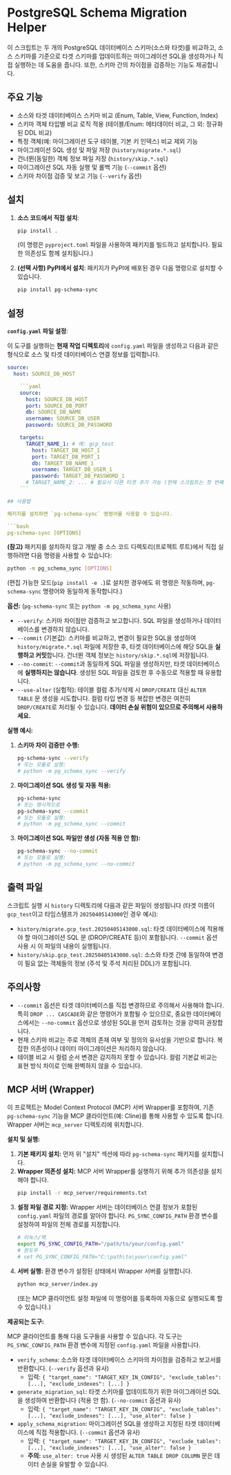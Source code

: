 # PostgreSQL Schema Migration Helper

이 스크립트는 두 개의 PostgreSQL 데이터베이스 스키마(소스와 타겟)를 비교하고, 소스 스키마를 기준으로 타겟 스키마를 업데이트하는 마이그레이션 SQL을 생성하거나 직접 실행하는 데 도움을 줍니다. 또한, 스키마 간의 차이점을 검증하는 기능도 제공합니다.

## 주요 기능

*   소스와 타겟 데이터베이스 스키마 비교 (Enum, Table, View, Function, Index)
*   스키마 객체 타입별 비교 로직 적용 (테이블/Enum: 메타데이터 비교, 그 외: 정규화된 DDL 비교)
*   특정 객체(예: 마이그레이션 도구 테이블, 기본 키 인덱스) 비교 제외 기능
*   마이그레이션 SQL 생성 및 파일 저장 (`history/migrate.*.sql`)
*   건너뛴(동일한) 객체 정보 파일 저장 (`history/skip.*.sql`)
*   마이그레이션 SQL 자동 실행 및 롤백 기능 (`--commit` 옵션)
*   스키마 차이점 검증 및 보고 기능 (`--verify` 옵션)

## 설치

1.  **소스 코드에서 직접 설치**:
    ```bash
    pip install .
    ```
    (이 명령은 `pyproject.toml` 파일을 사용하여 패키지를 빌드하고 설치합니다. 필요한 의존성도 함께 설치됩니다.)

2.  **(선택 사항) PyPI에서 설치**:
    패키지가 PyPI에 배포된 경우 다음 명령으로 설치할 수 있습니다.
    ```bash
    pip install pg-schema-sync
    ```

## 설정

**`config.yaml` 파일 설정**:

이 도구를 실행하는 **현재 작업 디렉토리**에 `config.yaml` 파일을 생성하고 다음과 같은 형식으로 소스 및 타겟 데이터베이스 연결 정보를 입력합니다.

```yaml
source:
  host: SOURCE_DB_HOST

    ```yaml
    source:
      host: SOURCE_DB_HOST
      port: SOURCE_DB_PORT
      db: SOURCE_DB_NAME
      username: SOURCE_DB_USER
      password: SOURCE_DB_PASSWORD

    targets:
      TARGET_NAME_1: # 예: gcp_test
        host: TARGET_DB_HOST_1
        port: TARGET_DB_PORT_1
        db: TARGET_DB_NAME_1
        username: TARGET_DB_USER_1
        password: TARGET_DB_PASSWORD_1
      # TARGET_NAME_2: ... # 필요시 다른 타겟 추가 가능 (현재 스크립트는 첫 번째 타겟만 사용)
    ```

## 사용법

패키지를 설치하면 `pg-schema-sync` 명령어를 사용할 수 있습니다.

```bash
pg-schema-sync [OPTIONS]
```

**(참고)** 패키지를 설치하지 않고 개발 중 소스 코드 디렉토리(프로젝트 루트)에서 직접 실행하려면 다음 명령을 사용할 수 있습니다:
```bash
python -m pg_schema_sync [OPTIONS]
```
(편집 가능한 모드(`pip install -e .`)로 설치한 경우에도 위 명령은 작동하며, `pg-schema-sync` 명령어와 동일하게 동작합니다.)


**옵션:** (`pg-schema-sync` 또는 `python -m pg_schema_sync` 사용)

*   `--verify`: 스키마 차이점만 검증하고 보고합니다. SQL 파일을 생성하거나 데이터베이스를 변경하지 않습니다.
*   `--commit` (기본값): 스키마를 비교하고, 변경이 필요한 SQL을 생성하여 `history/migrate.*.sql` 파일에 저장한 후, 타겟 데이터베이스에 해당 SQL을 **실행하고 커밋**합니다. 건너뛴 객체 정보는 `history/skip.*.sql`에 저장됩니다.
*   `--no-commit`: `--commit`과 동일하게 SQL 파일을 생성하지만, 타겟 데이터베이스에 **실행하지는 않습니다**. 생성된 SQL 파일을 검토한 후 수동으로 적용할 때 유용합니다.
*   `--use-alter` (실험적): 테이블 컬럼 추가/삭제 시 `DROP/CREATE` 대신 `ALTER TABLE` 문 생성을 시도합니다. 컬럼 타입 변경 등 복잡한 변경은 여전히 `DROP/CREATE`로 처리될 수 있습니다. **데이터 손실 위험이 있으므로 주의해서 사용하세요.**

**실행 예시:**

1.  **스키마 차이 검증만 수행:**
    ```bash
    pg-schema-sync --verify
    # 또는 모듈로 실행:
    # python -m pg_schema_sync --verify
    ```

2.  **마이그레이션 SQL 생성 및 자동 적용:**
    ```bash
    pg-schema-sync
    # 또는 명시적으로
    pg-schema-sync --commit
    # 또는 모듈로 실행:
    # python -m pg_schema_sync --commit
    ```

3.  **마이그레이션 SQL 파일만 생성 (자동 적용 안 함):**
    ```bash
    pg-schema-sync --no-commit
    # 또는 모듈로 실행:
    # python -m pg_schema_sync --no-commit
    ```

## 출력 파일

스크립트 실행 시 `history` 디렉토리에 다음과 같은 파일이 생성됩니다 (타겟 이름이 `gcp_test`이고 타임스탬프가 `20250405143000`인 경우 예시):

*   `history/migrate.gcp_test.20250405143000.sql`: 타겟 데이터베이스에 적용해야 할 마이그레이션 SQL 문 (DROP/CREATE 등)이 포함됩니다. `--commit` 옵션 사용 시 이 파일의 내용이 실행됩니다.
*   `history/skip.gcp_test.20250405143000.sql`: 소스와 타겟 간에 동일하여 변경이 필요 없는 객체들의 정보 (주석 및 주석 처리된 DDL)가 포함됩니다.

## 주의사항

*   `--commit` 옵션은 타겟 데이터베이스를 직접 변경하므로 주의해서 사용해야 합니다. 특히 `DROP ... CASCADE`와 같은 명령어가 포함될 수 있으므로, 중요한 데이터베이스에서는 `--no-commit` 옵션으로 생성된 SQL을 먼저 검토하는 것을 강력히 권장합니다.
*   현재 스키마 비교는 주로 객체의 존재 여부 및 정의의 유사성을 기반으로 합니다. 복잡한 의존성이나 데이터 마이그레이션은 처리하지 않습니다.
*   테이블 비교 시 컬럼 순서 변경은 감지하지 못할 수 있습니다. 컬럼 기본값 비교는 표현 방식 차이로 인해 완벽하지 않을 수 있습니다.

## MCP 서버 (Wrapper)

이 프로젝트는 Model Context Protocol (MCP) 서버 Wrapper를 포함하여, 기존 `pg-schema-sync` 기능을 MCP 클라이언트(예: Cline)를 통해 사용할 수 있도록 합니다. Wrapper 서버는 `mcp_server` 디렉토리에 위치합니다.

**설치 및 실행:**

1.  **기본 패키지 설치:** 먼저 위 "설치" 섹션에 따라 `pg-schema-sync` 패키지를 설치합니다.
2.  **Wrapper 의존성 설치:** MCP 서버 Wrapper를 실행하기 위해 추가 의존성을 설치해야 합니다.
    ```bash
    pip install -r mcp_server/requirements.txt
    ```
3.  **설정 파일 경로 지정:** Wrapper 서버는 데이터베이스 연결 정보가 포함된 `config.yaml` 파일의 경로를 알아야 합니다. `PG_SYNC_CONFIG_PATH` 환경 변수를 설정하여 파일의 전체 경로를 지정합니다.
    ```bash
    # 리눅스/맥
    export PG_SYNC_CONFIG_PATH="/path/to/your/config.yaml"
    # 윈도우
    # set PG_SYNC_CONFIG_PATH="C:\path\to\your\config.yaml"
    ```
4.  **서버 실행:** 환경 변수가 설정된 상태에서 Wrapper 서버를 실행합니다.
    ```bash
    python mcp_server/index.py
    ```
    (또는 MCP 클라이언트 설정 파일에 이 명령어를 등록하여 자동으로 실행되도록 할 수 있습니다.)

**제공되는 도구:**

MCP 클라이언트를 통해 다음 도구들을 사용할 수 있습니다. 각 도구는 `PG_SYNC_CONFIG_PATH` 환경 변수에 지정된 `config.yaml` 파일을 사용합니다.

*   `verify_schema`: 소스와 타겟 데이터베이스 스키마의 차이점을 검증하고 보고서를 반환합니다. (`--verify` 옵션과 유사)
    *   입력: `{ "target_name": "TARGET_KEY_IN_CONFIG", "exclude_tables": [...], "exclude_indexes": [...] }`
*   `generate_migration_sql`: 타겟 스키마를 업데이트하기 위한 마이그레이션 SQL을 생성하여 반환합니다 (적용 안 함). (`--no-commit` 옵션과 유사)
    *   입력: `{ "target_name": "TARGET_KEY_IN_CONFIG", "exclude_tables": [...], "exclude_indexes": [...], "use_alter": false }`
*   `apply_schema_migration`: 마이그레이션 SQL을 생성하고 지정된 타겟 데이터베이스에 직접 적용합니다. (`--commit` 옵션과 유사)
    *   입력: `{ "target_name": "TARGET_KEY_IN_CONFIG", "exclude_tables": [...], "exclude_indexes": [...], "use_alter": false }`
    *   **주의:** `use_alter: true` 사용 시 생성된 `ALTER TABLE DROP COLUMN` 문은 데이터 손실을 유발할 수 있습니다.
